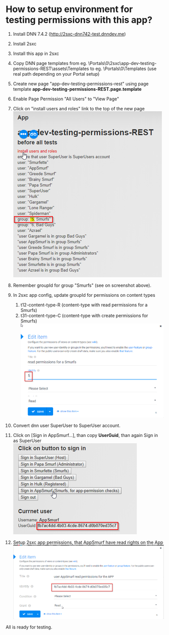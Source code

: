# How to setup environment for testing permissions with this app?

1. Install DNN 7.4.2 (http://2sxc-dnn742-test.dnndev.me)
1. Install 2sxc
1. Install this app in 2sxc
1. Copy DNN page templates from eg. \Portals\0\2sxc\app-dev-testing-permissions-REST\assets\Templates to eg. \Portals\0\Templates (use real path depending on your Portal setup)
1. Create new page "app-dev-testing-permissions-rest" using page template **app-dev-testing-permissions-REST.page.template**
1. Enable Page Permission  "All Users" to "View Page"
1. Click on "install users and roles" link to the top of the new page
![install-users-and-roles](images/install-users-and-roles.png)

1. Remember groupId for group "Smurfs" (see on screenshot above).
1. In 2sxc app config, update groupId for permissions on content types
   1. t12-content-type-R (content-type with read permissions for a Smurfs)
   1. t31-content-type-C (content-type with create permissions for Smurfs)
![read-permissions-for-smurfs](images/read-permissions-for-smurfs.png)

1. Convert dnn user SuperUser to SuperUser account.
1. Click on [Sign in AppSmurf...], than copy **UserGuid**, than again Sign in as SuperUser
![sign-in-appsmurf](images/sign-in-appsmurf.png)

1. Setup 2sxc app permissions, that AppSmurf have read rights on the App
![user-appsmurf-read-permissions-for-the-app](images/user-appsmurf-read-permissions-for-the-app.png)

All is ready for testing.
